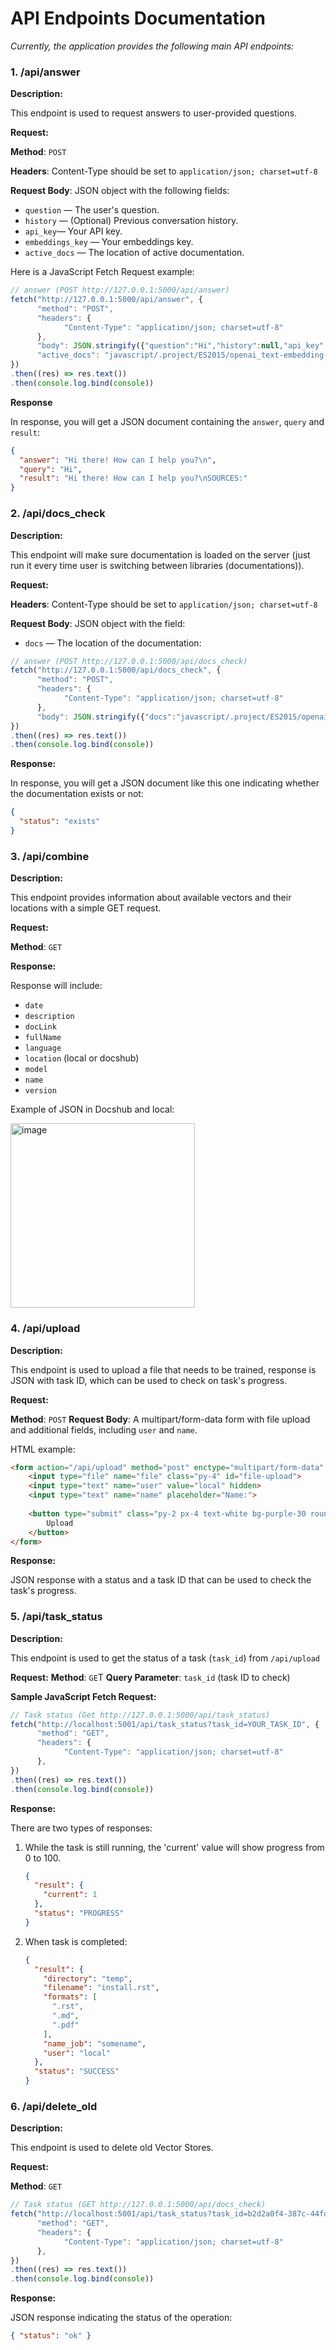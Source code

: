 # API Endpoints Documentation

*Currently, the application provides the following main API endpoints:*


### 1. /api/answer 
**Description:**

This endpoint is used to request answers to user-provided questions.

**Request:**

**Method**: `POST`

**Headers**: Content-Type should be set to `application/json; charset=utf-8`

**Request Body**: JSON object with the following fields:
* `question` — The user's question.
* `history`  —  (Optional) Previous conversation history.
* `api_key`— Your API key.
* `embeddings_key`  —  Your embeddings key.
* `active_docs` — The location of active documentation.

Here is a JavaScript Fetch Request example:
```js
// answer (POST http://127.0.0.1:5000/api/answer)
fetch("http://127.0.0.1:5000/api/answer", {
      "method": "POST",
      "headers": {
            "Content-Type": "application/json; charset=utf-8"
      },
      "body": JSON.stringify({"question":"Hi","history":null,"api_key":"OPENAI_API_KEY","embeddings_key":"OPENAI_API_KEY",
      "active_docs": "javascript/.project/ES2015/openai_text-embedding-ada-002/"})
})
.then((res) => res.text())
.then(console.log.bind(console))
```

**Response**

In response, you will get a JSON document containing the `answer`, `query` and `result`:
```json
{
  "answer": "Hi there! How can I help you?\n",
  "query": "Hi",
  "result": "Hi there! How can I help you?\nSOURCES:"
}
```

### 2. /api/docs_check

**Description:**

This endpoint will make sure documentation is loaded on the server (just run it every time user is switching between libraries (documentations)).

**Request:**

**Headers**: Content-Type should be set to `application/json; charset=utf-8`

**Request Body**: JSON object with the field:
* `docs` — The location of the documentation:
```js
// answer (POST http://127.0.0.1:5000/api/docs_check)
fetch("http://127.0.0.1:5000/api/docs_check", {
      "method": "POST",
      "headers": {
            "Content-Type": "application/json; charset=utf-8"
      },
      "body": JSON.stringify({"docs":"javascript/.project/ES2015/openai_text-embedding-ada-002/"})
})
.then((res) => res.text())
.then(console.log.bind(console))
```

**Response:**

In response, you will get a JSON document like this one indicating whether the documentation exists or not:
```json
{
  "status": "exists"
}
```


### 3. /api/combine
**Description:**

This endpoint provides information about available vectors and their locations with a simple GET request.

**Request:**

**Method**: `GET`

**Response:**

Response will include:
* `date`
* `description`
* `docLink`
* `fullName`
* `language`
* `location` (local or docshub)
* `model`
* `name`
* `version`

Example of JSON in Docshub and local:

<img width="295" alt="image" src="https://user-images.githubusercontent.com/15183589/224714085-f09f51a4-7a9a-4efb-bd39-798029bb4273.png">

### 4. /api/upload
**Description:**

This endpoint is used to upload a file that needs to be trained, response is JSON with task ID, which can be used to check on task's progress.

**Request:**

**Method**: `POST`
**Request Body**: A multipart/form-data form with file upload and additional fields, including `user` and `name`.

HTML example:

```html
<form action="/api/upload" method="post" enctype="multipart/form-data" class="mt-2">
    <input type="file" name="file" class="py-4" id="file-upload">
    <input type="text" name="user" value="local" hidden>
    <input type="text" name="name" placeholder="Name:">
    
    <button type="submit" class="py-2 px-4 text-white bg-purple-30 rounded-md hover:bg-purple-30 focus:outline-none focus:ring-2 focus:ring-offset-2 focus:ring-purple-30">
        Upload
    </button>
</form>
```

**Response:**

JSON response with a status and a task ID that can be used to check the task's progress.


### 5. /api/task_status
**Description:**

This endpoint is used to get the status of a task (`task_id`) from `/api/upload`

**Request:**
**Method**: `GE`T
**Query Parameter**: `task_id` (task ID to check)

**Sample JavaScript Fetch Request:**
```js
// Task status (Get http://127.0.0.1:5000/api/task_status)
fetch("http://localhost:5001/api/task_status?task_id=YOUR_TASK_ID", {
      "method": "GET",
      "headers": {
            "Content-Type": "application/json; charset=utf-8"
      },
})
.then((res) => res.text())
.then(console.log.bind(console))
```

**Response:**

There are two types of responses:

1. While the task is still running, the 'current' value will show progress from 0 to 100.
   ```json
   {
     "result": {
       "current": 1
     },
     "status": "PROGRESS"
   }
   ```

2. When task is completed:
   ```json
   {
     "result": {
       "directory": "temp",
       "filename": "install.rst",
       "formats": [
         ".rst",
         ".md",
         ".pdf"
       ],
       "name_job": "somename",
       "user": "local"
     },
     "status": "SUCCESS"
   }
   ```

### 6. /api/delete_old
**Description:**

This endpoint is used to delete old Vector Stores.

**Request:**

**Method**: `GET`

```js
// Task status (GET http://127.0.0.1:5000/api/docs_check)
fetch("http://localhost:5001/api/task_status?task_id=b2d2a0f4-387c-44fd-a443-e4fe2e7454d1", {
      "method": "GET",
      "headers": {
            "Content-Type": "application/json; charset=utf-8"
      },
})
.then((res) => res.text())
.then(console.log.bind(console))

```
**Response:**

JSON response indicating the status of the operation:

```json
{ "status": "ok" }
```
